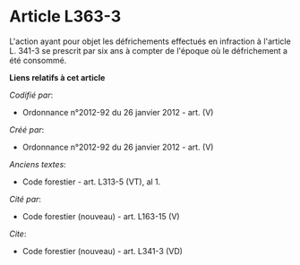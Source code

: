 # Article L363-3

L'action ayant pour objet les défrichements effectués en infraction à l'article L. 341-3 se prescrit par six ans à compter de
l'époque où le défrichement a été consommé.

**Liens relatifs à cet article**

_Codifié par_:

  - Ordonnance n°2012-92 du 26 janvier 2012 - art. (V)

_Créé par_:

  - Ordonnance n°2012-92 du 26 janvier 2012 - art. (V)

_Anciens textes_:

  - Code forestier - art. L313-5 (VT), al 1.

_Cité par_:

  - Code forestier (nouveau) - art. L163-15 (V)

_Cite_:

  - Code forestier (nouveau) - art. L341-3 (VD)
